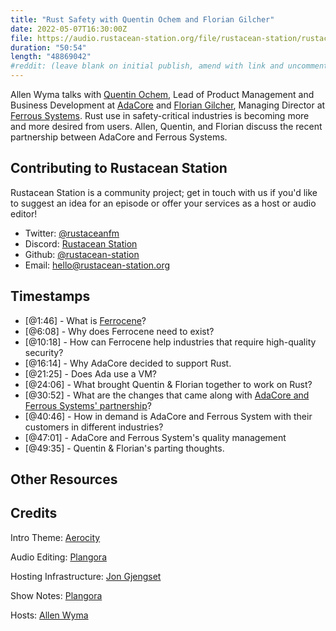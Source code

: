 ```yaml
---
title: "Rust Safety with Quentin Ochem and Florian Gilcher"
date: 2022-05-07T16:30:00Z
file: https://audio.rustacean-station.org/file/rustacean-station/rustacean-station-e067-quentin-ochem-florian-gilcher.mp3
duration: "50:54"
length: "48869042"
#reddit: (leave blank on initial publish, amend with link and uncomment this line after Reddit thread has been posted)
---
```

Allen Wyma talks with [Quentin Ochem](https://www.linkedin.com/in/quentin-ochem-5653864/), Lead of Product Management and Business Development at [AdaCore](https://www.adacore.com/) and [Florian Gilcher](https://twitter.com/argorak), Managing Director at [Ferrous Systems](https://ferrous-systems.com/). Rust use in safety-critical industries is becoming more and more desired from users. Allen, Quentin, and Florian discuss the recent partnership between AdaCore and Ferrous Systems.

## Contributing to Rustacean Station

Rustacean Station is a community project; get in touch with us if you'd like to suggest an idea for an episode or offer your services as a host or audio editor!

- Twitter: [@rustaceanfm](https://twitter.com/rustaceanfm)
- Discord: [Rustacean Station](https://discord.gg/cHc3Gyc)
- Github: [@rustacean-station](https://github.com/rustacean-station/)
- Email: [hello@rustacean-station.org](mailto:hello@rustacean-station.org)

## Timestamps 
- [@1:46] - What is [Ferrocene](https://ferrous-systems.com/ferrocene/)?
- [@6:08] - Why does Ferrocene need to exist?
- [@10:18] - How can Ferrocene help industries that require high-quality security?
- [@16:14] - Why AdaCore decided to support Rust.
- [@21:25] - Does Ada use a VM?
- [@24:06] - What brought Quentin & Florian together to work on Rust?
- [@30:52] - What are the changes that came along with [AdaCore and Ferrous Systems' partnership](https://www.adacore.com/press/adacore-joins-forces-ferrous-systems-support-rust)?
- [@40:46] - How in demand is AdaCore and Ferrous System with their customers in different industries?
- [@47:01] - AdaCore and Ferrous System's quality management
- [@49:35] - Quentin & Florian's parting thoughts.

## Other Resources

## Credits
Intro Theme: [Aerocity](https://twitter.com/AerocityMusic)

Audio Editing: [Plangora](https://twitter.com/plangora)

Hosting Infrastructure: [Jon Gjengset](https://twitter.com/jonhoo/)

Show Notes: [Plangora](https://twitter.com/plangora)

Hosts: [Allen Wyma](https://twitter.com/allenwyma)
